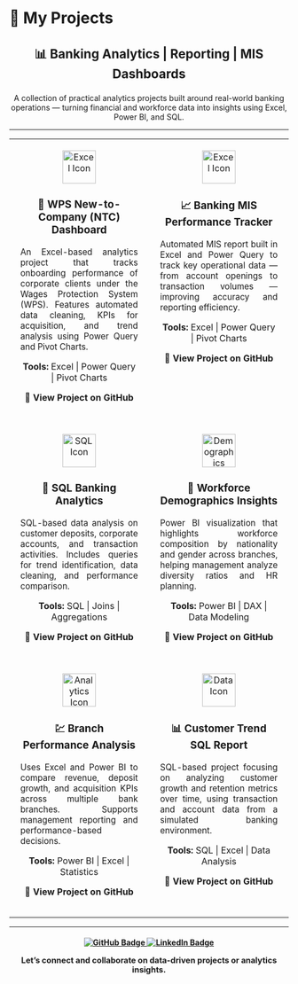 # 💼 My Projects

<div align="center">
  <h3 style="font-size:1.4rem;">📊 Banking Analytics | Reporting | MIS Dashboards</h3>
  <p style="max-width:750px;">A collection of practical analytics projects built around real-world banking operations — turning financial and workforce data into insights using Excel, Power BI, and SQL.</p>
</div>

---

<table style="width:100%; border:none;">
<tr>

<!-- ✅ NTC Project -->
<td align="center" width="50%" style="vertical-align:top; padding:20px;">

<a href="https://github.com/humairatalhakhan/New-to-Company-NTC-Acquisition" target="_blank">
  <img src="https://img.icons8.com/color/96/microsoft-excel-2019--v1.png" width="60" alt="Excel Icon">
</a>

<h3>🏦 WPS New-to-Company (NTC) Dashboard</h3>
<p style="text-align:justify; font-size:0.95rem;">
An Excel-based analytics project that tracks onboarding performance of corporate clients under the Wages Protection System (WPS). Features automated data cleaning, KPIs for acquisition, and trend analysis using Power Query and Pivot Charts.
</p>
<p><b>Tools:</b> Excel | Power Query | Pivot Charts</p>

<p>
  <a href="https://github.com/humairatalhakhan/New-to-Company-NTC-Acquisition" target="_blank" style="text-decoration:none; font-weight:bold;">
    🔗 View Project on GitHub
  </a>
</p>

</td>

<!-- Banking MIS -->
<td align="center" width="50%" style="vertical-align:top; padding:20px;">

<a href="https://github.com/humairatalhakhan/Banking-MIS-Performance" target="_blank">
  <img src="https://img.icons8.com/color/96/microsoft-excel-2019--v1.png" width="60" alt="Excel Icon">
</a>

<h3>📈 Banking MIS Performance Tracker</h3>
<p style="text-align:justify; font-size:0.95rem;">
Automated MIS report built in Excel and Power Query to track key operational data — from account openings to transaction volumes — improving accuracy and reporting efficiency.
</p>
<p><b>Tools:</b> Excel | Power Query | Pivot Charts</p>

<p>
  <a href="https://github.com/humairatalhakhan/Banking-MIS-Performance" target="_blank" style="text-decoration:none; font-weight:bold;">
    🔗 View Project on GitHub
  </a>
</p>

</td>
</tr>

<tr>

<!-- SQL Banking Analytics -->
<td align="center" width="50%" style="vertical-align:top; padding:20px;">

  <a href="https://github.com/humairatalhakhan/SQL-Banking-Analytics-Project" target="_blank">
    <img src="https://img.icons8.com/color/96/sql.png" width="60" alt="SQL Icon">
  </a>

  <h3>💾 SQL Banking Analytics</h3>
  <p style="text-align:justify; font-size:0.95rem;">
    SQL-based data analysis on customer deposits, corporate accounts, and transaction activities. Includes queries for trend identification, data cleaning, and performance comparison.
  </p>
  <p><b>Tools:</b> SQL | Joins | Aggregations</p>

  <p>
    <a href="https://github.com/humairatalhakhan/SQL-Banking-Analytics-Project" target="_blank" style="text-decoration:none; font-weight:bold;">
      🔗 View Project on GitHub

</p>

</td>

<!-- Workforce Demographics -->
<td align="center" width="50%" style="vertical-align:top; padding:20px;">

<a href="https://github.com/humairatalhakhan/SQL-Banking-Analytics-Project" target="_blank">
  <img src="https://img.icons8.com/color/96/group.png" width="60" alt="Demographics Icon">
</a>

<h3>👥 Workforce Demographics Insights</h3>
<p style="text-align:justify; font-size:0.95rem;">
Power BI visualization that highlights workforce composition by nationality and gender across branches, helping management analyze diversity ratios and HR planning.
</p>
<p><b>Tools:</b> Power BI | DAX | Data Modeling</p>

<p>
  <a href="https://github.com/humairatalhakhan/Banking-Workforce-Insights" target="_blank" style="text-decoration:none; font-weight:bold;">
    🔗 View Project on GitHub
  </a>
</p>

</td>
</tr>

<tr>

<!-- Branch Performance -->
<td align="center" width="50%" style="vertical-align:top; padding:20px;">

<a href="https://github.com/humairatalhakhan/Bank-Branch-Performance-Analysis" target="_blank">
  <img src="https://img.icons8.com/color/96/line-chart.png" width="60" alt="Analytics Icon">
</a>

<h3>💹 Branch Performance Analysis</h3>
<p style="text-align:justify; font-size:0.95rem;">
Uses Excel and Power BI to compare revenue, deposit growth, and acquisition KPIs across multiple bank branches. Supports management reporting and performance-based decisions.
</p>
<p><b>Tools:</b> Power BI | Excel | Statistics</p>

<p>
  <a href="https://github.com/humairatalhakhan/Bank-Branch-Performance-Analysis" target="_blank" style="text-decoration:none; font-weight:bold;">
    🔗 View Project on GitHub
  </a>
</p>

</td>

<!-- Customer Trend SQL -->
<td align="center" width="50%" style="vertical-align:top; padding:20px;">

<a href="https://github.com/humairatalhakhan/Customer-Trend-SQL-Report" target="_blank">
  <img src="https://img.icons8.com/color/96/data-configuration.png" width="60" alt="Data Icon">
</a>

<h3>📊 Customer Trend SQL Report</h3>
<p style="text-align:justify; font-size:0.95rem;">
SQL-based project focusing on analyzing customer growth and retention metrics over time, using transaction and account data from a simulated banking environment.
</p>
<p><b>Tools:</b> SQL | Excel | Data Analysis</p>

<p>
  <a href="https://github.com/humairatalhakhan/Customer-Trend-SQL-Report" target="_blank" style="text-decoration:none; font-weight:bold;">
    🔗 View Project on GitHub
  </a>
</p>

</td>

</tr>
</table>

---

<div align="center">
  <h4>
  <div align="center">

<a href="https://humairatalhakhan.github.io/" target="_blank">
  <img src="https://img.shields.io/badge/GitHub-000?style=for-the-badge&logo=github&logoColor=white" alt="GitHub Badge"/>
</a>
<a href="https://www.linkedin.com/in/humairatalha/" target="_blank">
  <img src="https://img.shields.io/badge/LinkedIn-0077B5?style=for-the-badge&logo=linkedin&logoColor=white" alt="LinkedIn Badge"/>
</a>

<p style="font-size:0.9rem;">Let’s connect and collaborate on data-driven projects or analytics insights.</p>

</div></h4>
</div>
